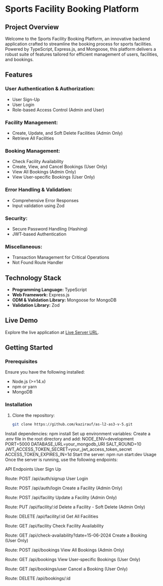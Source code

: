 # Sports Facility Booking Platform

## Project Overview
Welcome to the Sports Facility Booking Platform, an innovative backend application crafted to streamline the booking process for sports facilities. Powered by TypeScript, Express.js, and Mongoose, this platform delivers a robust suite of features tailored for efficient management of users, facilities, and bookings.

## Features

### User Authentication & Authorization:
- User Sign-Up
- User Login
- Role-based Access Control (Admin and User)

### Facility Management:
- Create, Update, and Soft Delete Facilities (Admin Only)
- Retrieve All Facilities

### Booking Management:
- Check Facility Availability
- Create, View, and Cancel Bookings (User Only)
- View All Bookings (Admin Only)
- View User-specific Bookings (User Only)

### Error Handling & Validation:
- Comprehensive Error Responses
- Input validation using Zod

### Security:
- Secure Password Handling (Hashing)
- JWT-based Authentication

### Miscellaneous:
- Transaction Management for Critical Operations
- Not Found Route Handler

## Technology Stack
- **Programming Language:** TypeScript
- **Web Framework:** Express.js
- **ODM & Validation Library:** Mongoose for MongoDB
- **Validation Library:** Zod

## Live Demo
Explore the live application at [Live Server URL](#https://assignment-3-xi-three.vercel.app).

## Getting Started
### Prerequisites
Ensure you have the following installed:
- Node.js (>=14.x)
- npm or yarn
- MongoDB

### Installation
1. Clone the repository:
   ```sh
   git clone https://github.com/kazirauf/as-l2-as3-v-5.git

Install dependencies:
npm install
Set up environment variables:
Create a .env file in the root directory and add:
NODE_ENV=development
PORT=5000
DATABASE_URL=your_mongodb_URI
SALT_ROUND=10
JWT_ACCESS_TOKEN_SECRET=your_jwt_access_token_secret
ACCESS_TOKEN_EXPIRES_IN=1d
Start the server:
npm run start:dev
Usage
Once the server is running, use the following endpoints:

API Endpoints
User Sign Up

Route: POST /api/auth/signup
User Login

Route: POST /api/auth/login
Create a Facility (Admin Only)

Route: POST /api/facility
Update a Facility (Admin Only)

Route: PUT /api/facility/:id
Delete a Facility - Soft Delete (Admin Only)

Route: DELETE /api/facility/:id
Get All Facilities

Route: GET /api/facility
Check Facility Availability

Route: GET /api/check-availability?date=15-06-2024
Create a Booking (User Only)

Route: POST /api/bookings
View All Bookings (Admin Only)

Route: GET /api/bookings
View User-specific Bookings (User Only)

Route: GET /api/bookings/user
Cancel a Booking (User Only)

Route: DELETE /api/bookings/:id